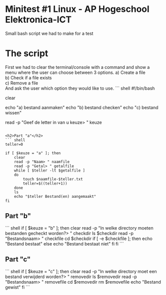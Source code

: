 # Minitest #1 Linux - AP Hogeschool Elektronica-ICT
Small bash script we had to make for a test

<h1>The script</h1>
First we had to clear the terminal/console with a command and show a menu where the user can choose between 3 options.
a) Create a file<br>
b) Check if a file exists<br>
c) Remove a file<br>
And ask the user which option they would like to use.
``` shell
#!/bin/bash

clear

echo "a) bestand aanmaken"
echo "b) bestand checken"
echo "c) bestand wissen"

read -p "Geef de letter in van u keuze> " keuze
```

<h2>Part "a"</h2>
``` shell
teller=0

if [ $keuze = "a" ]; then
	clear
	read -p "Naam> " naamfile
	read -p "Getal> " getalfile
	while [ $teller -lt $getalfile ]
	do
		touch $naamfile-$teller.txt
		teller=$((teller+1))	
	done
	ls
	echo "$teller Bestand(en) aangemaakt"
fi
```
<h2>Part "b"</h2>
``` shell
if [ $keuze = "b" ]; then
	clear
	read -p "In welke directory moeten bestanden gecheckt worden?> " checkdir
	ls $checkdir
	read -p "Bestandsnaam> " checkfile
	cd $checkdir
	if [ -e $checkfile ]; then
		echo "Bestand bestaat"
	else	
		echo "Bestand bestaat niet"
	fi
fi
```
<h2>Part "c"</h2>
``` shell
if [ $keuze = "c" ]; then
	clear
	read -p "In welke directory moet een bestand verwijderd worden?> " removedir
	ls $removedir	
	read -p "Bestandsnaam> " removefile
	cd $removedir
	rm $removefile
	echo "Bestand gewist"
fi
```
